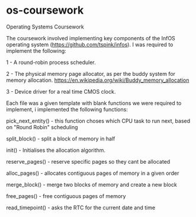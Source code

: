 # os-coursework
Operating Systems Coursework

The coursework involved implementing key components of the InfOS operating system (https://github.com/tspink/infos). 
I was required to implement the following:

1 - A round-robin process scheduler.

2 - The physical memory page allocator, as per the buddy system for memory allocation. https://en.wikipedia.org/wiki/Buddy_memory_allocation

3 - Device driver for a real time CMOS clock.  

Each file was a given template with blank functions we were required to implement, i implemented the following functions:

pick_next_entity() -  this function choses which CPU task to run next, based on "Round Robin" scheduling

split_block() - split a block of memory in half

init() -  Initialises the allocation algorithm.

reserve_pages() - reserve specific pages so they cant be allocated 

alloc_pages() - allocates contiguous pages of memory in a given order

merge_block() - merge two blocks of memory and create a new block

free_pages() - free contiguous pages of memory

read_timepoint() - asks the RTC for the current date and time

